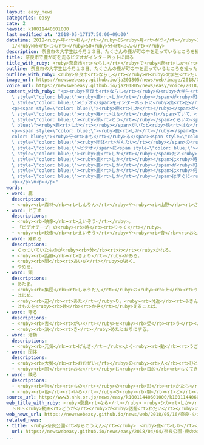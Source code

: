 ```yaml
---
layout: easy_news
categories: easy
cate: 2
newsid: k10011440601000
last_modified_at: '2018-05-17T17:50:00+09:00'
datetime: 2018<ruby>年<rt>ねん</rt></ruby>05<ruby>月<rt>がつ</rt></ruby>17<ruby>日<rt>にち</rt></ruby>
  17<ruby>時<rt>じ</rt></ruby>50<ruby>分<rt>ふん</rt></ruby>
description: 奈良市の大学生は今月１３日、たくさんの鹿が町の中を走っているところを撮ったビデオをインターネットに出しました。
title: 奈良市で鹿が町を走るビデオがインターネットに出る
title_with_ruby: <ruby>奈良市<rt>ならし</rt></ruby>で<ruby>鹿<rt>しか</rt></ruby>が<ruby>町<rt>まち</rt></ruby>を<ruby>走<rt>はし</rt></ruby>るビデオがインターネットに<ruby>出<rt>で</rt></ruby>る
outline: 奈良市の大学生は今月１３日、たくさんの鹿が町の中を走っているところを撮ったビデオをインターネットに出しました。
outline_with_ruby: <ruby>奈良市<rt>ならし</rt></ruby>の<ruby>大学生<rt>だいがくせい</rt></ruby>は<ruby>今月<rt>こんげつ</rt></ruby>１３<ruby>日<rt>にち</rt></ruby>、たくさんの<ruby>鹿<rt>しか</rt></ruby>が<ruby>町<rt>まち</rt></ruby>の<ruby>中<rt>なか</rt></ruby>を<ruby>走<rt>はし</rt></ruby>っているところを<ruby>撮<rt>と</rt></ruby>ったビデオをインターネットに<ruby>出<rt>だ</rt></ruby>しました。
image_url: https://newswebeasy.github.io/ja201805/news/web/image/2018/05/16/K10011440601_1805161701_1805161706_01_03.jpg
voice_url: https://newswebeasy.github.io/ja201805/news/easy/voice/2018/05/17/k10011440601000.mp4
content_with_ruby: "<p><ruby>奈良市<rt>ならし</rt></ruby>の<ruby>大学生<rt>だいがくせい</rt></ruby>は<ruby>今月<rt>こんげつ</rt></ruby>１３<ruby>日<rt>にち</rt></ruby>、たくさんの<span\
  \ style=\"color: blue;\"><ruby>鹿<rt>しか</rt></ruby></span>が<ruby>町<rt>まち</rt></ruby>の<ruby>中<rt>なか</rt></ruby>を<ruby>走<rt>はし</rt></ruby>っているところを<ruby>撮<rt>と</rt></ruby>った<span\
  \ style=\"color: blue;\">ビデオ</span>をインターネットに<ruby>出<rt>だ</rt></ruby>しました。</p>\n\
  <p><span style=\"color: blue;\"><ruby>鹿<rt>しか</rt></ruby></span>が<ruby>走<rt>はし</rt></ruby>っていた<ruby>場所<rt>ばしょ</rt></ruby>は<ruby>奈良公園<rt>ならこうえん</rt></ruby>から３００ｍぐらい<span\
  \ style=\"color: blue;\"><ruby>離<rt>はな</rt></ruby>れ</span>ていて、<ruby>家<rt>いえ</rt></ruby>が<ruby>並<rt>なら</rt></ruby>ぶ<ruby>細<rt>ほそ</rt></ruby>い<ruby>道<rt>みち</rt></ruby>です。<ruby>大学生<rt>だいがくせい</rt></ruby>は、５０<span\
  \ style=\"color: blue;\"><ruby>頭<rt>とう</rt></ruby></span>ぐらいの<span style=\"color:\
  \ blue;\"><ruby>鹿<rt>しか</rt></ruby></span>がいたと<ruby>話<rt>はな</rt></ruby>していました。</p>\n\
  <p><span style=\"color: blue;\"><ruby>鹿<rt>しか</rt></ruby></span>を<span style=\"\
  color: blue;\"><ruby>守<rt>まも</rt></ruby>る</span><span style=\"color: blue;\"><ruby>活動<rt>かつどう</rt></ruby></span>をしている<span\
  \ style=\"color: blue;\"><ruby>団体<rt>だんたい</rt></ruby></span>の<ruby>人<rt>ひと</rt></ruby>は「<span\
  \ style=\"color: blue;\">ビデオ</span>に<span style=\"color: blue;\"><ruby>映<rt>うつ</rt></ruby>っ</span>ているのは、<ruby>奈良公園<rt>ならこうえん</rt></ruby>の<span\
  \ style=\"color: blue;\"><ruby>鹿<rt>しか</rt></ruby></span>だと<ruby>思<rt>おも</rt></ruby>います。<span\
  \ style=\"color: blue;\"><ruby>鹿<rt>しか</rt></ruby></span>は<ruby>時々<rt>ときどき</rt></ruby><ruby>食<rt>た</rt></ruby>べ<ruby>物<rt>もの</rt></ruby>をさがすために<ruby>公園<rt>こうえん</rt></ruby>の<ruby>外<rt>そと</rt></ruby>に<ruby>出<rt>で</rt></ruby>ますが、こんなにたくさんの<span\
  \ style=\"color: blue;\"><ruby>鹿<rt>しか</rt></ruby></span>が<ruby>町<rt>まち</rt></ruby>の<ruby>中<rt>なか</rt></ruby>で<ruby>見<rt>み</rt></ruby>つかるのは<ruby>珍<rt>めずら</rt></ruby>しいです」と<ruby>言<rt>い</rt></ruby>っています。そして、「<span\
  \ style=\"color: blue;\"><ruby>鹿<rt>しか</rt></ruby></span>は<ruby>何<rt>なに</rt></ruby>かに<ruby>驚<rt>おどろ</rt></ruby>いて<ruby>走<rt>はし</rt></ruby>っていたのかもしれません。<span\
  \ style=\"color: blue;\"><ruby>鹿<rt>しか</rt></ruby></span>はすぐに<ruby>驚<rt>おどろ</rt></ruby>く<ruby>動物<rt>どうぶつ</rt></ruby>なので、<ruby>静<rt>しず</rt></ruby>かに<ruby>見<rt>み</rt></ruby>ていてください」と<ruby>言<rt>い</rt></ruby>っています。</p>\n\
  <p></p>\n<p></p>"
words:
- word: 鹿
  descriptions:
  - <ruby><rb>森林</rb><rt>しんりん</rt></ruby>や<ruby><rb>山野</rb><rt>さんや</rt></ruby>にすむ、<ruby><rb>草食</rb><rt>そうしょく</rt></ruby>のおとなしいけもの。<ruby><rb>足</rb><rt>あし</rt></ruby>は<ruby><rb>細長</rb><rt>ほそなが</rt></ruby>く、<ruby><rb>雄</rb><rt>おす</rt></ruby>は<ruby><rb>木</rb><rt>き</rt></ruby>の<ruby><rb>枝</rb><rt>えだ</rt></ruby>のような<ruby><rb>角</rb><rt>つの</rt></ruby>を<ruby><rb>持</rb><rt>も</rt></ruby>つ。<ruby><rb>世界各地</rb><rt>せかいかくち</rt></ruby>にいる。
- word: ビデオ
  descriptions:
  - <ruby><rb>映像</rb><rt>えいぞう</rt></ruby>。
  - 「ビデオテープ」の<ruby><rb>略</rb><rt>りゃく</rt></ruby>。
  - <ruby><rb>映像</rb><rt>えいぞう</rt></ruby>や<ruby><rb>音</rb><rt>おと</rt></ruby>を、<ruby><rb>磁気</rb><rt>じき</rt></ruby>テープに<ruby><rb>記録</rb><rt>きろく</rt></ruby>したり<ruby><rb>再生</rb><rt>さいせい</rt></ruby>したりする<ruby><rb>装置</rb><rt>そうち</rt></ruby>。
- word: 離れる
  descriptions:
  - くっついていたものが<ruby><rb>分</rb><rt>わ</rt></ruby>かれる。
  - <ruby><rb>距離</rb><rt>きょり</rt></ruby>がある。
  - <ruby><rb>間</rb><rt>あいだ</rt></ruby>があく。
  - やめる。
- word: 頭
  descriptions:
  - あたま。
  - <ruby><rb>集団</rb><rt>しゅうだん</rt></ruby>の<ruby><rb>上</rb><rt>うえ</rt></ruby>に<ruby><rb>立</rb><rt>た</rt></ruby>つ<ruby><rb>者</rb><rt>もの</rt></ruby>。
  - はじめ。
  - <ruby><rb>辺</rb><rt>あた</rt></ruby>り。<ruby><rb>付近</rb><rt>ふきん</rt></ruby>。
  - けものを<ruby><rb>数</rb><rt>かぞ</rt></ruby>えることば。
- word: 守る
  descriptions:
  - <ruby><rb>害</rb><rt>がい</rt></ruby>を<ruby><rb>受</rb><rt>う</rt></ruby>けないように、<ruby><rb>防</rb><rt>ふせ</rt></ruby>ぐ。
  - <ruby><rb>決</rb><rt>き</rt></ruby>めたとおりにする。
- word: 活動
  descriptions:
  - <ruby><rb>元気</rb><rt>げんき</rt></ruby>よく<ruby><rb>動</rb><rt>うご</rt></ruby>いたり、<ruby><rb>働</rb><rt>はたら</rt></ruby>いたりすること。
- word: 団体
  descriptions:
  - <ruby><rb>大勢</rb><rt>おおぜい</rt></ruby>の<ruby><rb>人</rb><rt>ひと</rt></ruby>の<ruby><rb>集</rb><rt>あつ</rt></ruby>まり。
  - <ruby><rb>同</rb><rt>おな</rt></ruby>じ<ruby><rb>目的</rb><rt>もくてき</rt></ruby>を<ruby><rb>持</rb><rt>も</rt></ruby>った<ruby><rb>人々</rb><rt>ひとびと</rt></ruby>の<ruby><rb>集</rb><rt>あつ</rt></ruby>まり。
- word: 映る
  descriptions:
  - <ruby><rb>物</rb><rt>もの</rt></ruby>の<ruby><rb>形</rb><rt>かたち</rt></ruby>やかげなどが、ほかの<ruby><rb>物</rb><rt>もの</rt></ruby>の<ruby><rb>表面</rb><rt>ひょうめん</rt></ruby>に<ruby><rb>現</rb><rt>あらわ</rt></ruby>れる。
  - <ruby><rb>色</rb><rt>いろ</rt></ruby>の<ruby><rb>取</rb><rt>と</rt></ruby>り<ruby><rb>合</rb><rt>あ</rt></ruby>わせがよい。
source_url: http://www3.nhk.or.jp/news/easy/k10011440601000/k10011440601000.html
web_title_with_ruby: <ruby>奈良<rt>なら</rt></ruby> <ruby>シカ<rt>しか</rt></ruby>の<ruby>群<rt>む</rt></ruby>れが<ruby>住宅地<rt>じゅうたくち</rt></ruby><ruby>疾走<rt>しっそう</rt></ruby>
  ＳＮＳ<ruby>動画<rt>どうが</rt></ruby>が<ruby>話題<rt>わだい</rt></ruby>に
web_news_url: https://newswebeasy.github.io/news/web/2018/05/16/奈良-シカの群れが住宅地疾走-SNS動画が話題に
related_news:
- title: <ruby>奈良公園<rt>ならこうえん</rt></ruby>　<ruby>鹿<rt>しか</rt></ruby>のお<ruby>菓子<rt>かし</rt></ruby>のあげ<ruby>方<rt>かた</rt></ruby>を<ruby>英語<rt>えいご</rt></ruby>と<ruby>中国語<rt>ちゅうごくご</rt></ruby>で<ruby>看板<rt>かんばん</rt></ruby>に<ruby>書<rt>か</rt></ruby>く
  url: https://newswebeasy.github.io/news/easy/2018/04/04/奈良公園-鹿のお菓子のあげ方を英語と中国語で看板に書く
...
```

